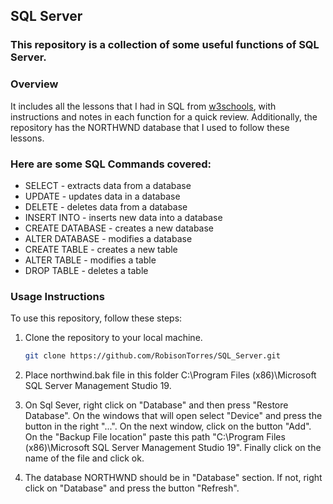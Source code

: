## SQL Server 

### This repository is a collection of some useful functions of SQL Server.

### Overview

It includes all the lessons that I had in SQL from [w3schools](https://www.w3schools.com/), with instructions and notes in each function for a quick review. Additionally, the repository has the NORTHWND database that I used to follow these lessons.

### Here are some SQL Commands covered:

* SELECT - extracts data from a database
* UPDATE - updates data in a database
* DELETE - deletes data from a database
* INSERT INTO - inserts new data into a database
* CREATE DATABASE - creates a new database
* ALTER DATABASE - modifies a database
* CREATE TABLE - creates a new table
* ALTER TABLE - modifies a table
* DROP TABLE - deletes a table

### Usage Instructions

To use this repository, follow these steps:

1. Clone the repository to your local machine.

   ```bash
   git clone https://github.com/RobisonTorres/SQL_Server.git

2. Place northwind.bak file in this folder C:\Program Files (x86)\Microsoft SQL Server Management Studio 19.

3. On Sql Sever, right click on "Database" and then press "Restore Database". On the windows that will open select "Device" and press the button in the right "...". On the next window, click on the button "Add". On the "Backup File location" paste this path "C:\Program Files (x86)\Microsoft SQL Server Management Studio 19". Finally click on the name of the file and click ok.

4. The database NORTHWND should be in "Database" section. If not, right click on "Database" and press the button "Refresh".
